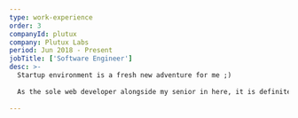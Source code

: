 ```yaml
---
type: work-experience
order: 3
companyId: plutux
company: Plutux Labs
period: Jun 2018 - Present
jobTitle: ['Software Engineer']
desc: >-
  Startup environment is a fresh new adventure for me ;) 
  
  As the sole web developer alongside my senior in here, it is definitely a new and huge challenge to develop a cryto-exchange platform.
     
---
```

